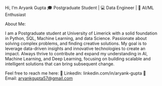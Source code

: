  Hi, I’m Aryank Gupta
🎓 Postgraduate Student | 💻 Data Engineer | 🤖 AI/ML Enthusiast

About Me: 

I am a Postgraduate student at University of Limerick with a solid foundation in Python, SQL, Machine Learning, and data Science. 
Passionate about solving complex problems, and finding creative solutions. My goal is to leverage data-driven insights and innovative technologies to create an impact.
Always thrive to contribute and expand my understanding in AI, Machine Learning, and Deep Learning, focusing on building scalable and intelligent solutions that can bring subsequent change. 

Feel free to reach me here:
💼 LinkedIn: linkedin.com/in/aryank-gupta
📧 Email: aryankgupta57@gmail.com
